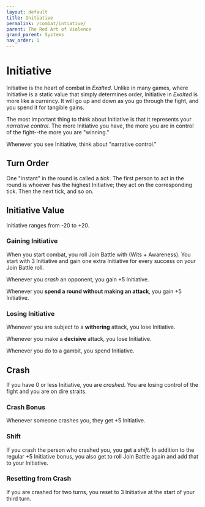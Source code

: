 ```yaml
---
layout: default
title: Initiative
permalink: /combat/intiative/
parent: The Red Art of Violence
grand_parent: Systems
nav_order: 1
---
```


# Initiative

Initiative is the heart of combat in _Exalted_. Unlike in many games, where
Initiative is a static value that simply determines order, Initiative in
_Exalted_ is more like a currency. It will go up and down as you go through the
fight, and you spend it for tangible gains.

The most important thing to think about Initiative is that it represents your
_narrative control_. The more Initiative you have, the more you are in control
of the fight--the more you are "winning."

Whenever you see Initiative, think about "narrative control."

## Turn Order

One "instant" in the round is called a _tick_. The first person to act in the
round is whoever has the highest Initiative; they act on the corresponding
tick. Then the next tick, and so on.

## Initiative Value

Initiative ranges from -20 to +20.

### Gaining Initiative

When you start combat, you roll Join Battle with (Wits + Awareness). You start
with 3 Initiative and gain one extra Initiative for every success on your Join
Battle roll.

Whenever you _crash_ an opponent, you gain +5 Initiative.

Whenever you **spend a round without making an attack**, you gain +5 Initiative.

### Losing Initiative

Whenever you are subject to a **withering** attack, you lose Initiative.

Whenever you make a **decisive** attack, you lose Initiative.

Whenever you do to a gambit, you spend Initiative.

## Crash

If you have 0 or less Initiative, you are _crashed_. You are losing control of
the fight and you are on dire straits.

### Crash Bonus

Whenever someone crashes you, they get +5 Initiative.

### Shift

If you crash the person who crashed you, you get a _shift_. In addition to the
regular +5 Initiative bonus, you also get to roll Join Battle again and add
that to your Initiative.

### Resetting from Crash

If you are crashed for two turns, you reset to 3 Initiative at the start of your
third turn.
